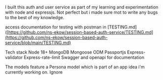 I built this auth and user service as part of my learning and experimentation with node and expressjs.
Not perfect but i made sure mot to write any bugs to the best of my knowledge. 


access documentation for testing with postman in [TESTING.md]([https://github.com/ns-ekow/session-based-auth-service/TESTING.md](https://github.com/ns-ekow/session-based-auth-service/blob/main/TESTING.md)

Tech stack
Node 18+
MongoDB
Mongoose ODM
Passportjs
Express-validator
Express-rate-limit
Swagger and openapi for documentation

The models feature a Persona model which is part of an app idea i'm currently working on. Ignore
